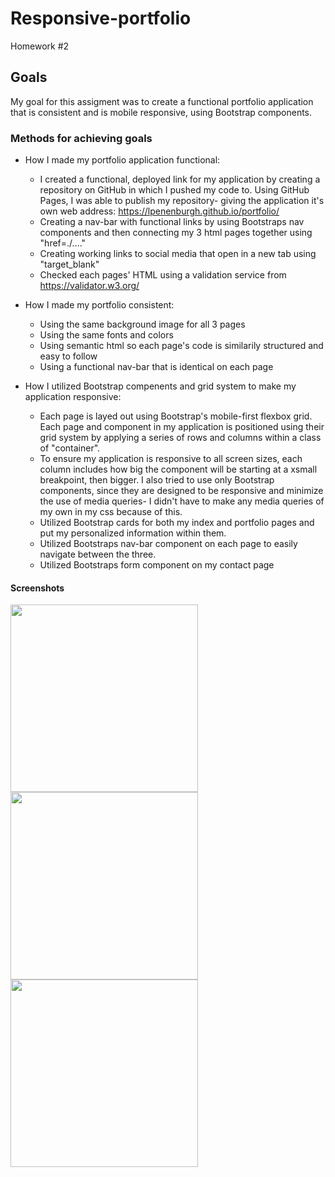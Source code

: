 # Responsive-portfolio
Homework #2

## Goals
My goal for this assigment was to create a functional portfolio application that is consistent and is mobile responsive, using Bootstrap components.

### Methods for achieving goals

* How I made my portfolio application functional:
    * I created a functional, deployed link for my application by creating a repository on GitHub in which I pushed my code to. Using GitHub Pages, I was able to publish my repository- giving the application it's own web address: https://lpenenburgh.github.io/portfolio/
    * Creating a nav-bar with functional links by using Bootstraps nav components and then connecting my 3 html pages together using "href=./...."
    * Creating working links to social media that open in a new tab using "target_blank"
    * Checked each pages' HTML using a validation service from https://validator.w3.org/ 

* How I made my portfolio consistent:
    * Using the same background image for all 3 pages
    * Using the same fonts and colors
    * Using semantic html so each page's code is similarily structured and easy to follow
    * Using a functional nav-bar that is identical on each page

* How I utilized Bootstrap compenents and grid system to make my application responsive:
    * Each page is layed out using Bootstrap's mobile-first flexbox grid. Each page and component in my application is positioned using their grid system by applying a series of rows and columns within a class of "container". 
    * To ensure my application is responsive to all screen sizes, each column includes how big the component will be starting at a xsmall breakpoint, then bigger. I also tried to use only Bootstrap components, since they are designed to be responsive and minimize the use of media queries- I didn't have to make any media queries of my own in my css because of this.
    * Utilized Bootstrap cards for both my index and portfolio pages and put my personalized information within them.
    * Utilized Bootstraps nav-bar component on each page to easily navigate between the three.
    * Utilized Bootstraps form component on my contact page

#### Screenshots
<img src="https://i.imgur.com/5NtdF7T.png" width="300">
<br>
<img src="https://i.imgur.com/pWEIA2X.png" width="300"> 
<br>
<img src="https://i.imgur.com/RTIrdvU.png" width="300">

